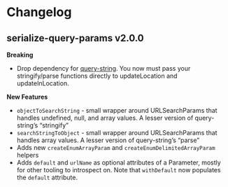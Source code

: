# Changelog

## serialize-query-params v2.0.0

**Breaking**

- Drop dependency for [query-string](https://github.com/sindresorhus/query-string). You now must pass your stringify/parse functions directly to updateLocation and updateInLocation.

**New Features**

- `objectToSearchString` - small wrapper around URLSearchParams that handles undefined, null, and array values. A lesser version of query-string’s “stringify”
- `searchStringToObject` - small wrapper around URLSearchParams that handles array values. A lesser version of query-string’s “parse”
- Adds new `createEnumArrayParam` and `createEnumDelimitedArrayParam` helpers
- Adds `default` and `urlName` as optional attributes of a Parameter, mostly for other tooling to introspect on. Note that `withDefault` now populates the `default` attribute.
